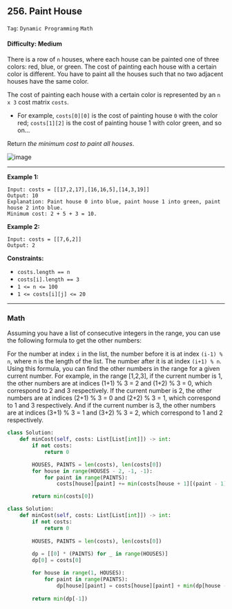 ## 256. Paint House

```Tag```: ```Dynamic Programming``` ```Math```

#### Difficulty: Medium

There is a row of ```n``` houses, where each house can be painted one of three colors: red, blue, or green. The cost of painting each house with a certain color is different. You have to paint all the houses such that no two adjacent houses have the same color.

The cost of painting each house with a certain color is represented by an ```n x 3``` cost matrix ```costs```.

- For example, ```costs[0][0]``` is the cost of painting house ```0``` with the color red; ```costs[1][2]``` is the cost of painting house 1 with color green, and so on...

Return _the minimum cost to paint all houses_.

![image](https://user-images.githubusercontent.com/35042430/221101153-2836dcd7-89f1-4e78-ab7d-5b47ce8de382.png)

---

__Example 1:__
```
Input: costs = [[17,2,17],[16,16,5],[14,3,19]]
Output: 10
Explanation: Paint house 0 into blue, paint house 1 into green, paint house 2 into blue.
Minimum cost: 2 + 5 + 3 = 10.
```

__Example 2:__
```
Input: costs = [[7,6,2]]
Output: 2
```

__Constraints:__

- ```costs.length == n```
- ```costs[i].length == 3```
- ```1 <= n <= 100```
- ```1 <= costs[i][j] <= 20```

---

### Math

Assuming you have a list of consecutive integers in the range, you can use the following formula to get the other numbers:

For the number at index ```i``` in the list, the number before it is at index ```(i-1) % n```, where n is the length of the list. The number after it is at index ```(i+1) % n```.
Using this formula, you can find the other numbers in the range for a given current number. For example, in the range [1,2,3], if the current number is 1, the other numbers are at indices (1+1) % 3 = 2 and (1+2) % 3 = 0, which correspond to 2 and 3 respectively. If the current number is 2, the other numbers are at indices (2+1) % 3 = 0 and (2+2) % 3 = 1, which correspond to 1 and 3 respectively. And if the current number is 3, the other numbers are at indices (3+1) % 3 = 1 and (3+2) % 3 = 2, which correspond to 1 and 2 respectively.

```Python
class Solution:
    def minCost(self, costs: List[List[int]]) -> int:
        if not costs:
            return 0

        HOUSES, PAINTS = len(costs), len(costs[0])
        for house in range(HOUSES - 2, -1, -1):
            for paint in range(PAINTS):
                costs[house][paint] += min(costs[house + 1][(paint - 1) % PAINTS], costs[house + 1][(paint + 1) % PAINTS])

        return min(costs[0])
```

```Python
class Solution:
    def minCost(self, costs: List[List[int]]) -> int:
        if not costs:
            return 0
            
        HOUSES, PAINTS = len(costs), len(costs[0])
        
        dp = [[0] * (PAINTS) for _ in range(HOUSES)]
        dp[0] = costs[0]

        for house in range(1, HOUSES):
            for paint in range(PAINTS):
                dp[house][paint] = costs[house][paint] + min(dp[house - 1][(paint - 1) % PAINTS], dp[house - 1][(paint + 1) % PAINTS])
                
        return min(dp[-1])
```

